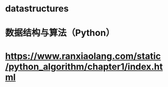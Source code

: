 # datastructures

# 数据结构与算法（Python）
# https://www.ranxiaolang.com/static/python_algorithm/chapter1/index.html